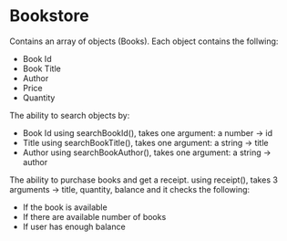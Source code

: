 # Bookstore
Contains an array of objects (Books). Each object contains the follwing: 
- Book Id
- Book Title
- Author
- Price
- Quantity

The ability to search objects by:
- Book Id
using searchBookId(), takes one argument: a number -> id
- Title
using searchBookTitle(), takes one argument: a string -> title
- Author
using searchBookAuthor(), takes one argument: a string -> author

The ability to purchase books and get a receipt. 
using receipt(), takes 3 arguments -> title, quantity, balance and it checks the following:
- If the book is available
- If there are available number of books
- If user has enough balance
